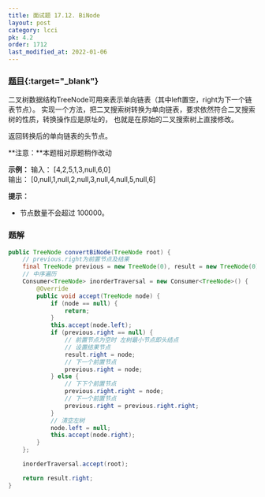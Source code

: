 ```yaml
---
title: 面试题 17.12. BiNode
layout: post
category: lcci
pk: 4.2
order: 1712
last_modified_at: 2022-01-06
---
```


### [题目](https://leetcode-cn.com/binode-lcci/){:target="_blank"}

二叉树数据结构TreeNode可用来表示单向链表（其中left置空，right为下一个链表节点）。
实现一个方法，把二叉搜索树转换为单向链表，要求依然符合二叉搜索树的性质，转换操作应是原址的，
也就是在原始的二叉搜索树上直接修改。

返回转换后的单向链表的头节点。

**注意：**本题相对原题稍作改动

**示例：**
输入： [4,2,5,1,3,null,6,0]  
输出： [0,null,1,null,2,null,3,null,4,null,5,null,6]

**提示：**
- 节点数量不会超过 100000。

### 题解

```java
public TreeNode convertBiNode(TreeNode root) {
    // previous.right为前置节点及结果
    final TreeNode previous = new TreeNode(0), result = new TreeNode(0);
    // 中序遍历
    Consumer<TreeNode> inorderTraversal = new Consumer<TreeNode>() {
        @Override
        public void accept(TreeNode node) {
            if (node == null) {
                return;
            }
            this.accept(node.left);
            if (previous.right == null) {
                // 前置节点为空时 左树最小节点即头结点
                // 设置结果节点
                result.right = node;
                // 下一个前置节点
                previous.right = node;
            } else {
                // 下下个前置节点
                previous.right.right = node;
                // 下一个前置节点
                previous.right = previous.right.right;
            }
            // 清空左树
            node.left = null;
            this.accept(node.right);
        }
    };

    inorderTraversal.accept(root);

    return result.right;
}
```